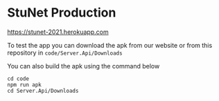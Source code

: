 # **StuNet** Production

https://stunet-2021.herokuapp.com

To test the app you can download the apk from our website or from this repository in `code/Server.Api/Downloads`

You can also build the apk using the command below
```
cd code
npm run apk
cd Server.Api/Downloads
```

